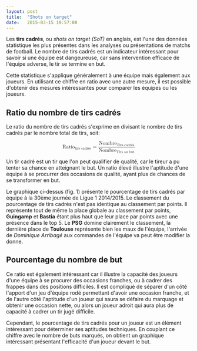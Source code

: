 ```yaml
---
layout: post
title:  "Shots on target"
date:   2015-03-15 19:57:08
---
```


<style>

    .bar {
      fill: steelblue;
    }

    .bar:hover {
      fill: brown;
    }

    .axis {
      font: 10px sans-serif;
    }

    .axis path,
    .axis line {
      fill: none;
      stroke: #666;
      shape-rendering: crispEdges;
    }

    .grid {
      stroke: #AAA;
      stroke-dasharray: 2,2;
      shape-rendering: crispEdges;
    }

</style>

<script type="text/javascript"
  src="http://cdn.mathjax.org/mathjax/latest/MathJax.js?config=TeX-AMS-MML_HTMLorMML">
</script>

<script type="text/javascript" src="/js/posts/2015-03-15-shots-on-target.js"></script>

<script type="text/javascript">
    MathJax.Hub.Config({
      "HTML-CSS": {
        preferredFont: "STIX"
      }
    });
</script>

Les **tirs cadrés**, ou *shots on target (SoT)* en anglais, est l'une des données statistique les plus présentes dans les analyses ou présentations de matchs de football. Le nombre de tirs cadrés est un indicateur intéressant pour savoir si une équipe est dangeureuse, car sans intervention efficace de l'équipe adverse, le tir se termine en but.

Cette statistique s'applique généralement à une équipe mais également aux joueurs. En utilisant ce chiffre en ratio avec une autre mesure, il est possible d'obtenir des mesures intéressantes pour comparer les équipes ou les joueurs.

## Ratio du nombre de tirs cadrés

Le ratio du nombre de tirs cadrés s'exprime en divisant le nombre de tirs cadrés par le nombre total de tirs, soit:

<math display='block'>
    <mrow>
        <msub>
            <mi>Ratio</mi>
            <mn>tirs cadrés</mn>
        </msub>
        <mo>=</mo>
        <mfrac>
            <mrow>
                <msub>
                    <mi>Nombre</mi>
                    <mn>Tirs cadrés</mn>
                </msub>
            </mrow>
            <mrow>
                <msub>
                    <mi>Nombre</mi>
                    <mn>Tirs au but</mn>
                </msub>
            </mrow>
        </mfrac>
    </mrow>
</math>

Un tir cadré est un tir que l'on peut qualifier de qualité, car le tireur a pu tenter sa chance en atteignant le but. Un ratio élevé illustre l'aptitude d'une équipe à se procurrer des occasions de qualité, ayant plus de chances de se transformer en but.

<div id="sot_teams"></div>

Le graphique ci-dessus (fig. 1) présente le pourcentage de tirs cadrés par équipe à la 30ème journée de Ligue 1 2014/2015. Le classement du pourcentage de tirs cadrés n'est pas identique au classement par points. Il représente tout de même la place globale au classement par points, **Guingamp** et **Bastia** étant plus haut que leur place par points avec une présence dans le top 5. Le **PSG** domine clairement le classement, la dernière place de **Toulouse** représente bien les maux de l'équipe, l'arrivée de *Dominique Arribagé* aux commandes de l'équipe va peut être modifier la donne.

## Pourcentage du nombre de but

Ce ratio est également intéressant car il illustre la capacité des joueurs d'une équipe à se procurer des occasions franches, ou à cadrer des frappes dans des positions difficiles. Il est compliqué de séparer d'un côté l'apport d'un jeu d'équipe rodé permettant d'avoir une occasion franche, et de l'autre côté l'aptitude d'un joueur qui saura se défaire du marquage et obtenir une occasion nette, ou alors un joueur adroit qui aura plus de capacité à cadrer un tir jugé difficile.

Cependant, le pourcentage de tirs cadrés pour un joueur est un élément intéressant pour déterminer ses aptitudes techniques. En couplant ce chiffre avec le nombre de buts marqués, on obtient un graphique intéressant présentant l'efficacité d'un joueur devant le but.

<div id="sot_players"></div>

<script type="text/javascript">
    sotByTeams("#sot_teams");
    sotByPlayers("#sot_players");
</script>
